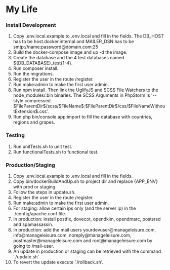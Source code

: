 My Life
========================

<h3>Install Development</h3>
<ol>
<li>Copy .env.local.example to .env.local and fill in the fields.
The DB_HOST has to be host.docker.internal and 
MAILER_DSN has to be smtp://name:password@domain.com:25</li>
<li>Build the docker-compose image and up -d the image.</li>
<li>Create the database and the 4 test databases named ${DB_DATABASE}_test{1-4}.</li>
<li>Run composer install.</li>
<li>Run the migrations.</li>
<li>Register the user in the route /register.</li>
<li>Run make:admin to make the first user admin.</li>
<li>Run npm install. Then link the UglifyJS and SCSS File Watchers to the node_modules/.bin binaries. 
The SCSS Arguments in PhpStorm is '--style compressed $FileParentDir$/scss/$FileName$:$FileParentDir$/css/$FileNameWithoutExtension$.css'.</li>
<li>Run php bin/console app:import to fill the database with 
countries, regions and grapes.</li>
</ol>

<h3>Testing</h3>

<ol>
<li>Run unitTests.sh to unit test.</li>
<li>Run functionalTests.sh to functional test.</li>
</ol>

<h3>Production/Staging</h3>

<ol>
<li>Copy .env.local.example to .env.local and fill in the fields.</li>
<li>Copy bin/dockerBuildAndUp.sh to project dir and replace {APP_ENV} with prod or staging.</li>
<li>Follow the steps in update.sh.</li>
<li>Register the user in the route /register.</li>
<li>Run make:admin to make the first user admin.</li>
<li>For staging: allow certain ips only (and the server ip) in the ./config/apache.conf file.</li>
<li>In production: install postfix, dovecot, opendkim, opendmarc, postsrsd and spamassassin.</li>
<li>In production: add the mail users yourdevuser@manageleisure.com, info@manageleisure.com, noreply@manageleisure.com, 
postmaster@manageleisure.com and root@manageleisure.com by going to /mail-user.</li>
<li>An update in production or staging can be retrieved with the command ’./update.sh’</li>
<li>To revert the update execute ’./rollback.sh’.</li>
</ol>
